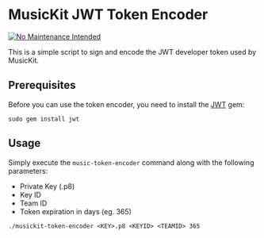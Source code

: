 # MusicKit JWT Token Encoder

[![No Maintenance Intended](http://unmaintained.tech/badge.svg)](http://unmaintained.tech/)

This is a simple script to sign and encode the JWT developer token used by MusicKit.

## Prerequisites

Before you can use the token encoder, you need to install the [JWT](https://github.com/jwt/ruby-jwt) gem:

```
sudo gem install jwt
```

## Usage

Simply execute the `music-token-encoder` command along with the following parameters:

* Private Key (.p8)
* Key ID
* Team ID
* Token expiration in days (eg. 365)

```
./musickit-token-encoder <KEY>.p8 <KEYID> <TEAMID> 365
```